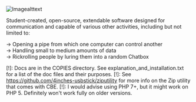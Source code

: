 ![Imagealttext](https://media.discordapp.net/attachments/758489886708727830/821551691454873660/1_4.png)

Student-created, open-source, extendable software designed for communication and capable of various other activities, including but not limited to:

-> Opening a pipe from which one computer can control another\
-> Handling small to medium amounts of data\
-> Rickrolling people by luring them into a random Chatbox

[!]: Docs are in the COPIES directory. See explanation_and_installation.txt for a list of the doc files and their purposes.
[!]: See https://github.com/4inches-usbstick/ziputility for more info on the Zip utility that comes with CBE.
[!]: I would advise using PHP 7+, but it might work on PHP 5. Definitely won't work fully on older versions.